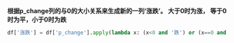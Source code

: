 **根据p_change列的与0的大小关系来生成新的一列‘涨跌’。 大于0时为涨， 等于0时为平，小于0时为跌**

```python
df['涨跌'] = df['p_change'].apply(lambda x: (x<0 and '跌') or (x==0 and '平') or (x>0 and '涨'))
```

